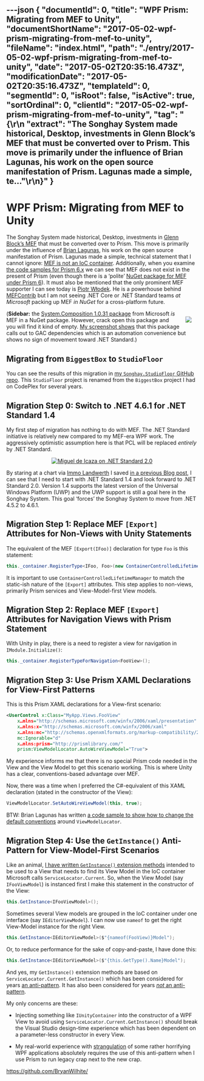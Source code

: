 ---json
{
  "documentId": 0,
  "title": "WPF Prism: Migrating from MEF to Unity",
  "documentShortName": "2017-05-02-wpf-prism-migrating-from-mef-to-unity",
  "fileName": "index.html",
  "path": "./entry/2017-05-02-wpf-prism-migrating-from-mef-to-unity",
  "date": "2017-05-02T20:35:16.473Z",
  "modificationDate": "2017-05-02T20:35:16.473Z",
  "templateId": 0,
  "segmentId": 0,
  "isRoot": false,
  "isActive": true,
  "sortOrdinal": 0,
  "clientId": "2017-05-02-wpf-prism-migrating-from-mef-to-unity",
  "tag": "{\r\n  \"extract\": \"The Songhay System made historical, Desktop, investments in Glenn Block’s MEF that must be converted over to Prism. This move is primarily under the influence of Brian Lagunas, his work on the open source manifestation of Prism. Lagunas made a simple, te...\"\r\n}"
}
---

# WPF Prism: Migrating from MEF to Unity

The Songhay System made historical, Desktop, investments in [Glenn Block’s MEF](https://www.hanselminutes.com/148/mef-managed-extensibility-framework-with-glenn-block) that must be converted over to Prism. This move is primarily under the influence of [Brian Lagunas](https://github.com/brianlagunas), his work on the open source manifestation of Prism. Lagunas made a simple, technical statement that I cannot ignore: [MEF is not an IoC container](http://stackoverflow.com/questions/216565/why-exactly-isnt-mef-a-di-ioc-container). Additionally, when you examine [the code samples for Prism 6.x](https://github.com/PrismLibrary/Prism-Samples-Wpf) we can see that MEF does not exist in the present of Prism (even though there is a ‘polite’ [NuGet package for MEF under Prism 6](https://www.nuget.org/packages/Prism.Mef/)). It must also be mentioned that the only prominent MEF supporter I can see today is [Piotr Włodek](https://github.com/pwlodek). He is a powerhouse behind [MEFContrib](https://github.com/pwlodek/MefContrib) but I am not seeing .NET Core or .NET Standard teams *at Microsoft* packing up MEF *in NuGet* for a cross-platform future.

[<img src="https://farm3.staticflickr.com/2848/34415141695_8456bc59ef_m_d.jpg" style="float:right;margin:16px;">](https://www.flickr.com/photos/wilhite/34415141695/in/dateposted-public/) (**Sidebar:** the [System.Composition 1.0.31 package](https://www.nuget.org/packages/System.Composition/) from Microsoft *is* MEF in a NuGet package. However, crack open this package and you will find it kind of empty. [My screenshot shows](https://www.flickr.com/photos/wilhite/34415141695/in/dateposted-public/) that this package calls out to GAC dependencies which is an automation convenience but shows no sign of movement toward .NET Standard.)

## Migrating from `BiggestBox` to `StudioFloor`

You can see the results of this migration in [my `Songhay.StudioFloor` GitHub repo](https://github.com/BryanWilhite/Songhay.StudioFloor). This `StudioFloor` project is renamed from the `BiggestBox` project I had on CodePlex for several years.

## Migration Step 0: Switch to .NET 4.6.1 for .NET Standard 1.4

My first step of migration has nothing to do with MEF. The .NET Standard initiative is relatively new compared to my MEF-era WPF work. The aggressively optimistic assumption here is that PCL will be replaced *entirely* by .NET Standard.

<div style="text-align:center">

[<img alt="Miguel de Icaza on .NET Standard 2.0" src="https://farm5.staticflickr.com/4185/33571835814_7cb660074d_o_d.png">](https://twitter.com/migueldeicaza/status/853754791972962304)

</div>

By staring at a chart via [Immo Landwerth](https://twitter.com/terrajobst) I saved [in a previous Blog post](http://songhayblog.azurewebsites.net/entry/songhay-studio-net-standard-with-songhay-standard-core), I can see that I need to start with .NET Standard 1.4 and look forward to .NET Standard 2.0. Version 1.4 supports the latest version of the Universal Windows Platform (UWP) and the UWP support is still a goal here in the Songhay System. This goal ‘forces’ the Songhay System to move from .NET 4.5.2 to 4.6.1.

## Migration Step 1: Replace MEF `[Export]` Attributes for Non-Views with Unity Statements

The equivalent of the MEF `[Export(IFoo)]` declaration for type `Foo` is this statement:

```cs
this._container.RegisterType<IFoo, Foo>(new ContainerControlledLifetimeManager());
```

It is important to use `ContainerControlledLifetimeManager` to match the static-ish nature of the `[Export]` attributes. This step applies to non-views, primarily Prism services and View-Model-first View models.

## Migration Step 2: Replace MEF `[Export]` Attributes for Navigation Views with Prism Statement

With Unity in play, there is a need to register a view for navigation in `IModule.Initialize()`:

```cs
this._container.RegisterTypeForNavigation<FooView>();
```

## Migration Step 3: Use Prism XAML Declarations for View-First Patterns

This is this Prism XAML declarations for a View-first scenario:

```xml
<UserControl x:Class="MyApp.Views.FooView"
    x…mlns="http://schemas.microsoft.com/winfx/2006/xaml/presentation"
    x…mlns:x="http://schemas.microsoft.com/winfx/2006/xaml"
    x…mlns:mc="http://schemas.openxmlformats.org/markup-compatibility/2006"
    mc:Ignorable="d"
    x…mlns:prism="http://prismlibrary.com/"
    prism:ViewModelLocator.AutoWireViewModel="True">
```

My experience informs me that there is no special Prism code needed in the View and the View Model to get this scenario working. This is where Unity has a clear, conventions-based advantage over MEF.

Now, there was a time when I preferred the C#-equivalent of this XAML declaration (stated in the constructor of the View):

```cs
ViewModelLocator.SetAutoWireViewModel(this, true);
```

BTW: Brian Lagunas has written [a code sample to show how to change the default conventions](https://github.com/PrismLibrary/Prism-Samples-Wpf/blob/master/9-ChangeConvention/ViewModelLocator/Bootstrapper.cs) around `ViewModelLocator`.

## Migration Step 4: Use the `GetInstance()` Anti-Pattern for View-Model-First Scenarios

Like an animal, [I have written `GetInstance()` extension methods](https://github.com/BryanWilhite/Songhay.Mvvm/blob/master/Songhay.Mvvm/Extensions/IViewExtensions.cs) intended to be used to a View that needs to find its View Model in the IoC container Microsoft calls `ServiceLocator.Current`. So, when the View Model (say `IFooViewModel`) is instanced first I make this statement in the constructor of the View:

```cs
this.GetInstance<IFooViewModel>();
```

Sometimes several View models are grouped in the IoC container under one interface (say `IEditorViewModel`). I can now use `nameof` to get the right View-Model instance for the right View.

```cs
this.GetInstance<IEditorViewModel>($"{nameof(FooView)}Model");
```

Or, to reduce performance for the sake of copy-and-paste, I have done this:

```cs
this.GetInstance<IEditorViewModel>($"{this.GetType().Name}Model");
```

And yes, my `GetInstance()` extension methods are based on `ServiceLocator.Current.GetInstance()` which has been considered for years [an anti-pattern](http://blog.ploeh.dk/2010/02/03/ServiceLocatorisanAnti-Pattern/). It has also been considered for years [*not* an anti-pattern](http://blog.gauffin.org/2012/09/service-locator-is-not-an-anti-pattern/).

My only concerns are these:

- Injecting something like `IUnityContainer` into the constructor of a WPF View to avoid using `ServiceLocator.Current.GetInstance()` should break the Visual Studio design-time experience which has been dependent on a parameter-less constructor in every View.

- My real-world experience with [strangulation](http://agilefromthegroundup.blogspot.com/2011/03/strangulation-pattern-of-choice-for.html) of some rather horrifying WPF applications absolutely requires the use of this anti-pattern when I use Prism to run legacy crap next to the new crap.

<https://github.com/BryanWilhite/>
